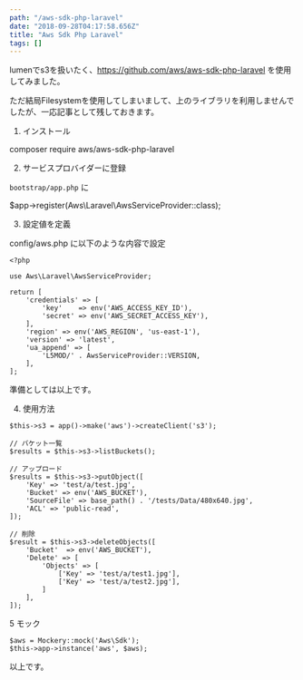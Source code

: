 ```yaml
---
path: "/aws-sdk-php-laravel"
date: "2018-09-28T04:17:58.656Z"
title: "Aws Sdk Php Laravel"
tags: []
---
```


lumenでs3を扱いたく、https://github.com/aws/aws-sdk-php-laravel を使用してみました。

ただ結局Filesystemを使用してしまいまして、上のライブラリを利用しませんでしたが、一応記事として残しておきます。


1. インストール

composer require aws/aws-sdk-php-laravel

2. サービスプロバイダーに登録


`bootstrap/app.php` に

$app->register(Aws\Laravel\AwsServiceProvider::class);

3. 設定値を定義

config/aws.php に以下のような内容で設定

```
<?php

use Aws\Laravel\AwsServiceProvider;

return [
    'credentials' => [
        'key'    => env('AWS_ACCESS_KEY_ID'),
        'secret' => env('AWS_SECRET_ACCESS_KEY'),
    ],
    'region' => env('AWS_REGION', 'us-east-1'),
    'version' => 'latest',
    'ua_append' => [
        'L5MOD/' . AwsServiceProvider::VERSION,
    ],
];
```

準備としては以上です。

4. 使用方法

```
$this->s3 = app()->make('aws')->createClient('s3');

// バケット一覧
$results = $this->s3->listBuckets();

// アップロード
$results = $this->s3->putObject([
    'Key' => 'test/a/test.jpg',
    'Bucket' => env('AWS_BUCKET'),
    'SourceFile' => base_path() . '/tests/Data/480x640.jpg',
    'ACL' => 'public-read',
]);

// 削除
$result = $this->s3->deleteObjects([
    'Bucket'  => env('AWS_BUCKET'),
    'Delete' => [
        'Objects' => [
            ['Key' => 'test/a/test1.jpg'],
            ['Key' => 'test/a/test2.jpg'],
        ]
    ],
]);

```

5 モック

```
$aws = Mockery::mock('Aws\Sdk');
$this->app->instance('aws', $aws);
```

以上です。
